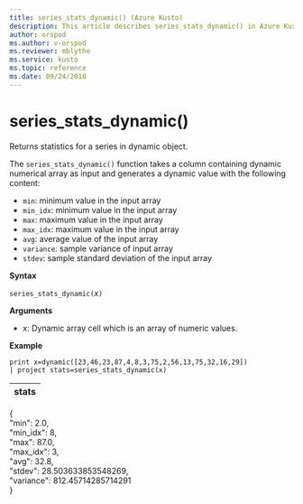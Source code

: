 ```yaml
---
title: series_stats_dynamic() (Azure Kusto)
description: This article describes series_stats_dynamic() in Azure Kusto.
author: orspod
ms.author: v-orspod
ms.reviewer: mblythe
ms.service: kusto
ms.topic: reference
ms.date: 09/24/2018
---
```

# series_stats_dynamic()

Returns statistics for a series in dynamic object.  

The `series_stats_dynamic()` function takes a column containing dynamic numerical array as input and generates a dynamic value with the following content:
* `min`: minimum value in the input array
* `min_idx`: minimum value in the input array
* `max`: maximum value in the input array
* `max_idx`: maximum value in the input array
* `avg`: average value of the input array
* `variance`: sample variance of input array
* `stdev`: sample standard deviation of the input array

**Syntax**

`series_stats_dynamic(`*x*`)`

**Arguments**

* *x*: Dynamic array cell which is an array of numeric values. 

**Example**

```kusto
print x=dynamic([23,46,23,87,4,8,3,75,2,56,13,75,32,16,29]) 
| project stats=series_stats_dynamic(x)

```

|stats|
|---|
{  
  "min": 2.0,  
  "min_idx": 8,  
  "max": 87.0,  
  "max_idx": 3,  
  "avg": 32.8,  
  "stdev": 28.503633853548269,  
  "variance": 812.45714285714291  
}



